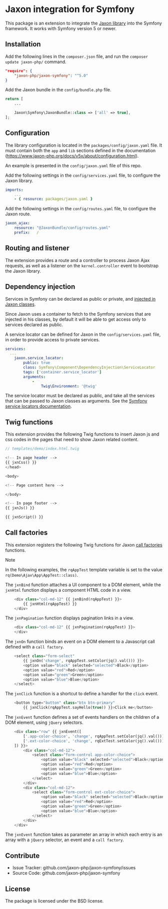 Jaxon integration for Symfony
=============================

This package is an extension to integrate the [Jaxon library](https://github.com/jaxon-php/jaxon-core) into the Symfony framework.
It works with Symfony version 5 or newer.

Installation
------------

Add the following lines in the `composer.json` file, and run the `composer update jaxon-php/` command.

```json
"require": {
    "jaxon-php/jaxon-symfony": "^5.0"
}
```

Add the Jaxon bundle in the `config/bundle.php` file.

```php
return [
    ...

    Jaxon\Symfony\JaxonBundle::class => ['all' => true],
];
```

Configuration
-------------

The library configuration is located in the `packages/config/jaxon.yaml` file.
It must contain both the `app` and `lib` sections defined in the documentation (https://www.jaxon-php.org/docs/v5x/about/configuration.html).

An example is presented in the `config/jaxon.yaml` file of this repo.

Add the following settings in the `config/services.yaml` file, to configure the Jaxon library.

```yaml
imports:
    ...
    - { resource: packages/jaxon.yaml }
```

Add the following settings in the `config/routes.yaml` file, to configure the Jaxon route.

```yaml
jaxon_ajax:
    resource: "@JaxonBundle/config/routes.yaml"
    prefix:   /
```

Routing and listener
--------------------

The extension provides a route and a controller to process Jaxon Ajax requests, as well as a listener on the `kernel.controller` event to bootstrap the Jaxon library.

Dependency injection
--------------------

Services in Symfony can be declared as public or private, and [injected in Jaxon classes](https://www.jaxon-php.org/docs/v3x/advanced/dependency-injection.html).

Since Jaxon uses a container to fetch to the Symfony services that are injected in his classes, by default it will be able to get access only to services declared as public.

A service locator can be defined for Jaxon in the `config/services.yaml` file, in order to provide access to private services.

```yaml
services:
  ...
    jaxon.service_locator:
        public: true
        class: Symfony\Component\DependencyInjection\ServiceLocator
        tags: ['container.service_locator']
        arguments:
            -
                Twig\Environment: '@twig'
```

The service locator must be declared as public, and take all the services that can be passed to Jaxon classes as arguments.
See the [Symfony service locators documentation](https://symfony.com/doc/4.4/service_container/service_subscribers_locators.html).

Twig functions
--------------

This extension provides the following Twig functions to insert Jaxon js and css codes in the pages that need to show Jaxon related content.

```php
// templates/demo/index.html.twig

<!-- In page header -->
{{ jxnCss() }}
</head>

<body>

<!-- Page content here -->

</body>

<!-- In page footer -->
{{ jxnJs() }}

{{ jxnScript() }}
```

Call factories
--------------

This extension registers the following Twig functions for Jaxon [call factories](https://www.jaxon-php.org/docs/v5x/ui-features/call-factories.html) functions.

> [!NOTE]
> In the following examples, the `rqAppTest` template variable is set to the value `rq(Demo\Ajax\App\AppTest::class)`.

The `jxnBind` function attaches a UI component to a DOM element, while the `jxnHtml` function displays a component HTML code in a view.

```php
    <div class="col-md-12" {{ jxnBind(rqAppTest) }}>
        {{ jxnHtml(rqAppTest) }}
    </div>
```

The `jxnPagination` function displays pagination links in a view.

```php
    <div class="col-md-12" {{ jxnPagination(rqAppTest) }}>
    </div>
```

The `jxnOn` function binds an event on a DOM element to a Javascript call defined with a `call factory`.

```php
    <select class="form-select"
        {{ jxnOn('change', rqAppTest.setColor(jq().val())) }}>
        <option value="black" selected="selected">Black</option>
        <option value="red">Red</option>
        <option value="green">Green</option>
        <option value="blue">Blue</option>
    </select>
```

The `jxnClick` function is a shortcut to define a handler for the `click` event.

```php
    <button type="button" class="btn btn-primary"
        {{ jxnClick(rqAppTest.sayHello(true)) }}>Click me</button>
```

The `jxnEvent` function defines a set of events handlers on the children of a DOM element, using `jQuery` selectors.

```php
    <div class="row" {{ jxnEvent([
        ['.app-color-choice', 'change', rqAppTest.setColor(jq().val())]
        ['.ext-color-choice', 'change', rqExtTest.setColor(jq().val())]
    ]) }}>
        <div class="col-md-12">
            <select class="form-control app-color-choice">
                <option value="black" selected="selected">Black</option>
                <option value="red">Red</option>
                <option value="green">Green</option>
                <option value="blue">Blue</option>
            </select>
        </div>
        <div class="col-md-12">
            <select class="form-control ext-color-choice">
                <option value="black" selected="selected">Black</option>
                <option value="red">Red</option>
                <option value="green">Green</option>
                <option value="blue">Blue</option>
            </select>
        </div>
    </div>
```

The `jxnEvent` function takes as parameter an array in which each entry is an array with a `jQuery` selector, an event and a `call factory`.

Contribute
----------

- Issue Tracker: github.com/jaxon-php/jaxon-symfony/issues
- Source Code: github.com/jaxon-php/jaxon-symfony

License
-------

The package is licensed under the BSD license.
